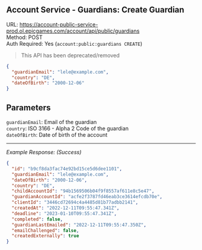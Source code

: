 ## Account Service - Guardians: Create Guardian

URL: https://account-public-service-prod.ol.epicgames.com/account/api/public/guardians \
Method: POST \
Auth Required: Yes (`account:public:guardians CREATE`)

> This API has been deprecated/removed

```json
{
  "guardianEmail": "lele@example.com",
  "country": "DE",
  "dateOfBirth": "2000-12-06"
}
```

## Parameters

`guardianEmail`: Email of the guardian <br/>
`country`: ISO 3166 - Alpha 2 Code of the guardian <br/>
`dateOfBirth`: Date of birth of the account

---

_Example Response: (Success)_

```json
{
  "id": "b9cf8da3fac74e92bd15ce5d6dee1101",
  "guardianEmail": "lele@example.com",
  "dateOfBirth": "2000-12-06",
  "country": "DE",
  "childAccountId": "94b1569506b04f9f8557af611e8c5e47",
  "guardianAccountId": "acfe2f3787fd46eab3ce3614efcdb70e",
  "clientId": "3446cd72694c4a4485d81b77adbb2141",
  "createdAt": "2022-12-11T09:55:47.341Z",
  "deadline": "2023-01-10T09:55:47.341Z",
  "completed": false,
  "guardianLastEmailed": "2022-12-11T09:55:47.350Z",
  "emailChallenged": false,
  "createdExternally": true
}
```
